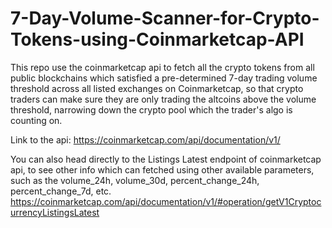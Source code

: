 # 7-Day-Volume-Scanner-for-Crypto-Tokens-using-Coinmarketcap-API
This repo use the coinmarketcap api to fetch all the crypto tokens from all public blockchains which satisfied a pre-determined 7-day trading volume threshold across all listed exchanges on Coinmarketcap, so that crypto traders can make sure they are only trading the altcoins above the volume threshold, narrowing down the crypto pool which the trader's algo is counting on.

Link to the api: https://coinmarketcap.com/api/documentation/v1/

You can also head directly to the Listings Latest endpoint of coinmarketcap api, to see other info which can fetched using other available parameters, 
such as the volume_24h, volume_30d, percent_change_24h, percent_change_7d, etc.
https://coinmarketcap.com/api/documentation/v1/#operation/getV1CryptocurrencyListingsLatest
